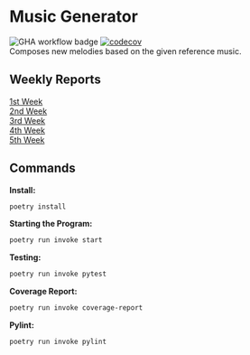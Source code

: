 # Music Generator
![GHA workflow badge](https://github.com/sohvip/tiralabra/workflows/CI/badge.svg)
[![codecov](https://codecov.io/github/sohvip/tiralabra/branch/main/graph/badge.svg?token=RO1L6GH33V)](https://codecov.io/github/sohvip/tiralabra)  
Composes new melodies based on the given reference music.
## Weekly Reports
[1st Week](https://github.com/sohvip/tiralabra/blob/main/documentation/weekly_reports/weekly_report_1.md)  
[2nd Week](https://github.com/sohvip/tiralabra/blob/main/documentation/weekly_reports/weekly_report_2.md)  
[3rd Week](https://github.com/sohvip/tiralabra/blob/main/documentation/weekly_reports/weekly_report_3.md)  
[4th Week](https://github.com/sohvip/tiralabra/blob/main/documentation/weekly_reports/weekly_report_4.md)  
[5th Week](https://github.com/sohvip/tiralabra/blob/main/documentation/weekly_reports/weekly_report_5.md) 
## Commands
**Install:**  
```bash
poetry install
```  
**Starting the Program:**  
```bash
poetry run invoke start
```  
**Testing:**  
```bash
poetry run invoke pytest
```  
**Coverage Report:**  
```bash
poetry run invoke coverage-report
```  
**Pylint:**  
```bash
poetry run invoke pylint
```  



